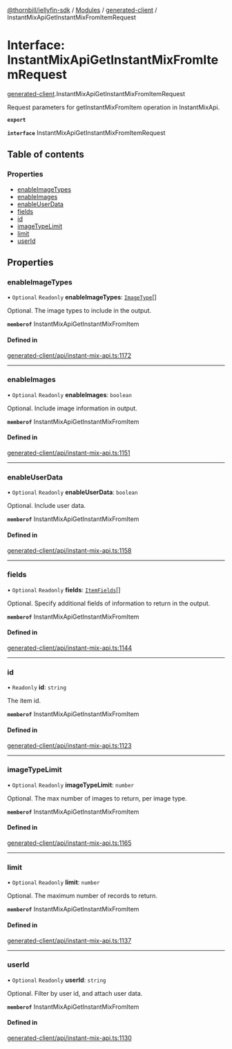 [@thornbill/jellyfin-sdk](../README.md) / [Modules](../modules.md) / [generated-client](../modules/generated_client.md) / InstantMixApiGetInstantMixFromItemRequest

# Interface: InstantMixApiGetInstantMixFromItemRequest

[generated-client](../modules/generated_client.md).InstantMixApiGetInstantMixFromItemRequest

Request parameters for getInstantMixFromItem operation in InstantMixApi.

**`export`**

**`interface`** InstantMixApiGetInstantMixFromItemRequest

## Table of contents

### Properties

- [enableImageTypes](generated_client.InstantMixApiGetInstantMixFromItemRequest.md#enableimagetypes)
- [enableImages](generated_client.InstantMixApiGetInstantMixFromItemRequest.md#enableimages)
- [enableUserData](generated_client.InstantMixApiGetInstantMixFromItemRequest.md#enableuserdata)
- [fields](generated_client.InstantMixApiGetInstantMixFromItemRequest.md#fields)
- [id](generated_client.InstantMixApiGetInstantMixFromItemRequest.md#id)
- [imageTypeLimit](generated_client.InstantMixApiGetInstantMixFromItemRequest.md#imagetypelimit)
- [limit](generated_client.InstantMixApiGetInstantMixFromItemRequest.md#limit)
- [userId](generated_client.InstantMixApiGetInstantMixFromItemRequest.md#userid)

## Properties

### enableImageTypes

• `Optional` `Readonly` **enableImageTypes**: [`ImageType`](../enums/generated_client.ImageType.md)[]

Optional. The image types to include in the output.

**`memberof`** InstantMixApiGetInstantMixFromItem

#### Defined in

[generated-client/api/instant-mix-api.ts:1172](https://github.com/jellyfin/jellyfin-sdk-typescript/blob/fa599ae/src/generated-client/api/instant-mix-api.ts#L1172)

___

### enableImages

• `Optional` `Readonly` **enableImages**: `boolean`

Optional. Include image information in output.

**`memberof`** InstantMixApiGetInstantMixFromItem

#### Defined in

[generated-client/api/instant-mix-api.ts:1151](https://github.com/jellyfin/jellyfin-sdk-typescript/blob/fa599ae/src/generated-client/api/instant-mix-api.ts#L1151)

___

### enableUserData

• `Optional` `Readonly` **enableUserData**: `boolean`

Optional. Include user data.

**`memberof`** InstantMixApiGetInstantMixFromItem

#### Defined in

[generated-client/api/instant-mix-api.ts:1158](https://github.com/jellyfin/jellyfin-sdk-typescript/blob/fa599ae/src/generated-client/api/instant-mix-api.ts#L1158)

___

### fields

• `Optional` `Readonly` **fields**: [`ItemFields`](../enums/generated_client.ItemFields.md)[]

Optional. Specify additional fields of information to return in the output.

**`memberof`** InstantMixApiGetInstantMixFromItem

#### Defined in

[generated-client/api/instant-mix-api.ts:1144](https://github.com/jellyfin/jellyfin-sdk-typescript/blob/fa599ae/src/generated-client/api/instant-mix-api.ts#L1144)

___

### id

• `Readonly` **id**: `string`

The item id.

**`memberof`** InstantMixApiGetInstantMixFromItem

#### Defined in

[generated-client/api/instant-mix-api.ts:1123](https://github.com/jellyfin/jellyfin-sdk-typescript/blob/fa599ae/src/generated-client/api/instant-mix-api.ts#L1123)

___

### imageTypeLimit

• `Optional` `Readonly` **imageTypeLimit**: `number`

Optional. The max number of images to return, per image type.

**`memberof`** InstantMixApiGetInstantMixFromItem

#### Defined in

[generated-client/api/instant-mix-api.ts:1165](https://github.com/jellyfin/jellyfin-sdk-typescript/blob/fa599ae/src/generated-client/api/instant-mix-api.ts#L1165)

___

### limit

• `Optional` `Readonly` **limit**: `number`

Optional. The maximum number of records to return.

**`memberof`** InstantMixApiGetInstantMixFromItem

#### Defined in

[generated-client/api/instant-mix-api.ts:1137](https://github.com/jellyfin/jellyfin-sdk-typescript/blob/fa599ae/src/generated-client/api/instant-mix-api.ts#L1137)

___

### userId

• `Optional` `Readonly` **userId**: `string`

Optional. Filter by user id, and attach user data.

**`memberof`** InstantMixApiGetInstantMixFromItem

#### Defined in

[generated-client/api/instant-mix-api.ts:1130](https://github.com/jellyfin/jellyfin-sdk-typescript/blob/fa599ae/src/generated-client/api/instant-mix-api.ts#L1130)
